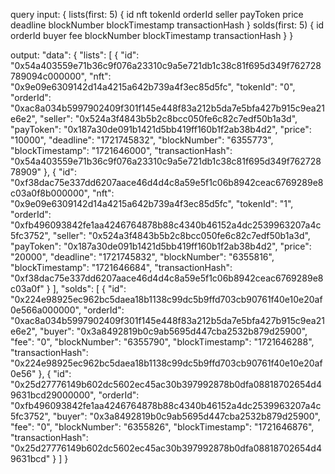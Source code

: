 query input:
{
  lists(first: 5) {
    id
    nft
    tokenId
    orderId
    seller
    payToken
    price
    deadline
    blockNumber
    blockTimestamp
    transactionHash
  }
  solds(first: 5) {
    id
    orderId
    buyer
    fee
    blockNumber
    blockTimestamp
    transactionHash
  }
}

output:
  "data": {
    "lists": [
      {
        "id": "0x54a403559e71b36c9f076a23310c9a5e721db1c38c81f695d349f762728789094c000000",
        "nft": "0x9e09e6309142d14a4215a642b739a4f3ec85d5fc",
        "tokenId": "0",
        "orderId": "0xac8a034b5997902409f301f145e448f83a212b5da7e5bfa427b915c9ea21e6e2",
        "seller": "0x524a3f4843b5b2c8bcc050fe6c82c7edf50b1a3d",
        "payToken": "0x187a30de091b1421d5bb419ff160b1f2ab38b4d2",
        "price": "10000",
        "deadline": "1721745832",
        "blockNumber": "6355773",
        "blockTimestamp": "1721646000",
        "transactionHash": "0x54a403559e71b36c9f076a23310c9a5e721db1c38c81f695d349f76272878909"
      },
      {
        "id": "0xf38dac75e337dd6207aace46d4d4c8a59e5f1c06b8942ceac6769289e8c03a0f8b000000",
        "nft": "0x9e09e6309142d14a4215a642b739a4f3ec85d5fc",
        "tokenId": "1",
        "orderId": "0xfb496093842fe1aa4246764878b88c4340b46152a4dc2539963207a4c5fc3752",
        "seller": "0x524a3f4843b5b2c8bcc050fe6c82c7edf50b1a3d",
        "payToken": "0x187a30de091b1421d5bb419ff160b1f2ab38b4d2",
        "price": "20000",
        "deadline": "1721745832",
        "blockNumber": "6355816",
        "blockTimestamp": "1721646684",
        "transactionHash": "0xf38dac75e337dd6207aace46d4d4c8a59e5f1c06b8942ceac6769289e8c03a0f"
      }
    ],
    "solds": [
      {
        "id": "0x224e98925ec962bc5daea18b1138c99dc5b9ffd703cb90761f40e10e20af0e566a000000",
        "orderId": "0xac8a034b5997902409f301f145e448f83a212b5da7e5bfa427b915c9ea21e6e2",
        "buyer": "0x3a8492819b0c9ab5695d447cba2532b879d25900",
        "fee": "0",
        "blockNumber": "6355790",
        "blockTimestamp": "1721646288",
        "transactionHash": "0x224e98925ec962bc5daea18b1138c99dc5b9ffd703cb90761f40e10e20af0e56"
      },
      {
        "id": "0x25d27776149b602dc5602ec45ac30b397992878b0dfa08818702654d49631bcd29000000",
        "orderId": "0xfb496093842fe1aa4246764878b88c4340b46152a4dc2539963207a4c5fc3752",
        "buyer": "0x3a8492819b0c9ab5695d447cba2532b879d25900",
        "fee": "0",
        "blockNumber": "6355826",
        "blockTimestamp": "1721646876",
        "transactionHash": "0x25d27776149b602dc5602ec45ac30b397992878b0dfa08818702654d49631bcd"
      }
    ]
  }